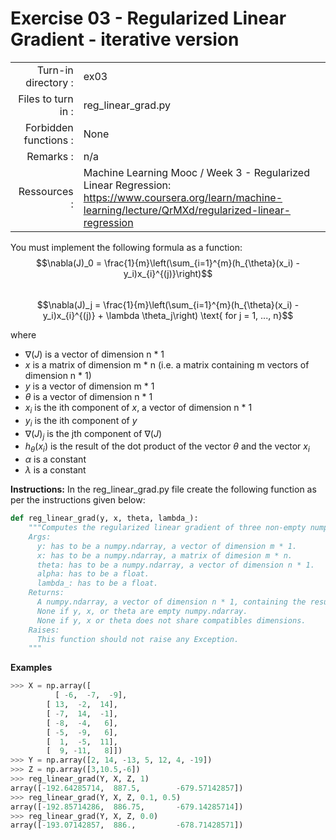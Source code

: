 # Exercise 03 - Regularized Linear Gradient - iterative version

|                         |                    |
| -----------------------:| ------------------ |
|   Turn-in directory :   |  ex03              |
|   Files to turn in :    |  reg_linear_grad.py|
|   Forbidden functions : |  None              |
|   Remarks :             |  n/a               |
|   Ressources :          |  Machine Learning Mooc / Week 3 - Regularized Linear Regression: https://www.coursera.org/learn/machine-learning/lecture/QrMXd/regularized-linear-regression|  

You must implement the following formula as a function:  
$$\nabla(J)_0 = \frac{1}{m}\left(\sum_{i=1}^{m}(h_{\theta}(x_i) - y_i)x_{i}^{(j)}\right)$$  
$$\nabla(J)_j = \frac{1}{m}\left(\sum_{i=1}^{m}(h_{\theta}(x_i) - y_i)x_{i}^{(j)} + \lambda \theta_j\right) \text{ for j = 1, ..., n}$$

where  
- $\nabla(J)$ is a vector of dimension n * 1   
- $x$ is a matrix of dimension m * n (i.e. a matrix containing m vectors of dimension n * 1) 
- $y$ is a vector of dimension m * 1 
- $\theta$ is a vector of dimension n * 1   
- $x_i$ is the ith component of $x$, a vector of dimension n * 1
- $y_i$ is the ith component of $y$
- $\nabla(J)_j$ is the jth component of $\nabla(J)$
- $h_{\theta}(x_i)$ is the result of the dot product of the vector $\theta$ and the vector $x_i$
- $\alpha$ is a constant
- $\lambda$ is a constant

**Instructions:**
In the reg_linear_grad.py file create the following function as per the instructions given below:
```python
def reg_linear_grad(y, x, theta, lambda_):
    """Computes the regularized linear gradient of three non-empty numpy.ndarray, with two for-loop. The three arrays must have compatible dimensions.
    Args:
      y: has to be a numpy.ndarray, a vector of dimension m * 1.
      x: has to be a numpy.ndarray, a matrix of dimesion m * n.
      theta: has to be a numpy.ndarray, a vector of dimension n * 1.
      alpha: has to be a float.
      lambda_: has to be a float.
    Returns:
      A numpy.ndarray, a vector of dimension n * 1, containing the results of the formula for all j.
      None if y, x, or theta are empty numpy.ndarray.
      None if y, x or theta does not share compatibles dimensions.
    Raises:
      This function should not raise any Exception.
    """
```

**Examples**
```python
>>> X = np.array([
	      [ -6,  -7,  -9],
        [ 13,  -2,  14],
        [ -7,  14,  -1],
        [ -8,  -4,   6],
        [ -5,  -9,   6],
        [  1,  -5,  11],
        [  9, -11,   8]])
>>> Y = np.array([2, 14, -13, 5, 12, 4, -19])
>>> Z = np.array([3,10.5,-6])
>>> reg_linear_grad(Y, X, Z, 1)
array([-192.64285714,  887.5,        -679.57142857])
>>> reg_linear_grad(Y, X, Z, 0.1, 0.5)
array([-192.85714286,  886.75,       -679.14285714])
>>> reg_linear_grad(Y, X, Z, 0.0)
array([-193.07142857,  886.,         -678.71428571])
```

